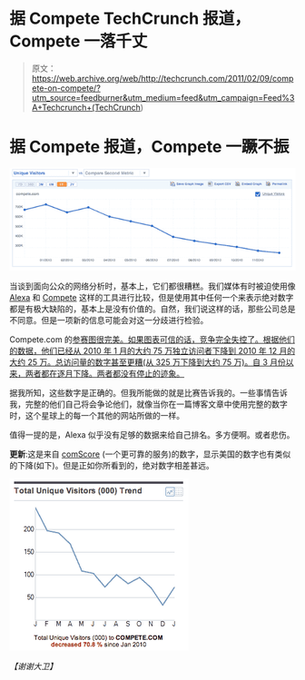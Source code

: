 # 据 Compete TechCrunch 报道，Compete 一落千丈

> 原文：<https://web.archive.org/web/http://techcrunch.com/2011/02/09/compete-on-compete/?utm_source=feedburner&utm_medium=feed&utm_campaign=Feed%3A+Techcrunch+(TechCrunch>)

# 据 Compete 报道，Compete 一蹶不振

![](img/23de4a6308a5d75a904b2db931b24813.png "cc")

当谈到面向公众的网络分析时，基本上，它们都很糟糕。我们媒体有时被迫使用像 [Alexa](https://web.archive.org/web/20230203000224/http://alexa.com/) 和 [Compete](https://web.archive.org/web/20230203000224/http://compete.com/) 这样的工具进行比较，但是使用其中任何一个来表示绝对数字都是有极大缺陷的，基本上是没有价值的。自然，我们说这样的话，那些公司总是不同意。但是一项新的信息可能会对这一分歧进行检验。

Compete.com 的[参赛图很完美。如果图表可信的话，竞争完全失控了。根据他们的数据，他们已经从 2010 年 1 月的大约 75 万独立访问者下降到 2010 年 12 月的大约 25 万。总访问量的数字甚至更糟(从 325 万下降到大约 75 万)。自 3 月份以来，两者都在逐月下降。两者都没有停止的迹象。](https://web.archive.org/web/20230203000224/http://siteanalytics.compete.com/compete.com/)

据我所知，这些数字是正确的。但我所能做的就是比赛告诉我的。一些事情告诉我，完整的他们自己将会争论他们，就像当你在一篇博客文章中使用完整的数字时，这个星球上的每一个其他的网站所做的一样。

值得一提的是，Alexa 似乎没有足够的数据来给自己排名。多方便啊。或者悲伤。

**更新**:这是来自 [comScore](https://web.archive.org/web/20230203000224/http://www.comscore.com/) (一个更可靠的服务)的数字，显示美国的数字也有类似的下降(如下)。但是正如你所看到的，绝对数字相差甚远。

![](img/309a68b3f7d10520bddb1c3b596e96ce.png "Screen shot 2011-02-09 at 12.38.53 PM")

*【谢谢大卫】*
